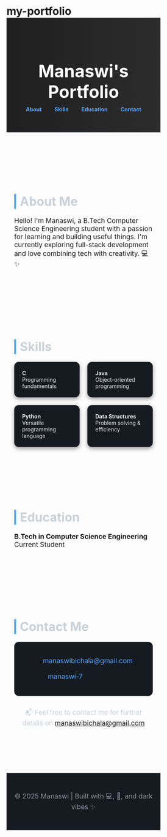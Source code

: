 # my-portfolio
<!DOCTYPE html>
<html lang="en">
<head>
  <meta charset="UTF-8" />
  <meta name="viewport" content="width=device-width, initial-scale=1" />
  <title>Manaswi | Portfolio</title>
  <link href="https://fonts.googleapis.com/css2?family=Raleway:wght@400;700&display=swap" rel="stylesheet" />
  <style>
    * {
      margin: 0;
      padding: 0;
      box-sizing: border-box;
    }

    body {
      font-family: 'Raleway', sans-serif;
      background-color: #0d1117;
      color: #e6edf3;
      line-height: 1.6;
    }

    header {
      background: linear-gradient(90deg, #1f1f1f, #2c2c2c);
      color: #fff;
      padding: 50px 20px;
      text-align: center;
      border-bottom: 2px solid #30363d;
    }

    header h1 {
      font-size: 2.8rem;
      margin-bottom: 10px;
    }

    nav {
      margin-top: 10px;
    }

    nav a {
      color: #58a6ff;
      margin: 0 15px;
      text-decoration: none;
      font-weight: bold;
      transition: color 0.3s;
    }

    nav a:hover {
      color: #79c0ff;
    }

    section {
      padding: 60px 20px;
      max-width: 1000px;
      margin: auto;
    }

    h2 {
      font-size: 2rem;
      margin-bottom: 20px;
      color: #c9d1d9;
      border-left: 5px solid #58a6ff;
      padding-left: 10px;
    }

    p {
      font-size: 1.1rem;
      margin-bottom: 20px;
    }

    .skills {
      display: flex;
      flex-wrap: wrap;
      gap: 20px;
    }

    .card {
      background: #161b22;
      padding: 20px;
      border-radius: 12px;
      flex: 1 1 40%;
      color: #e6edf3;
      border: 1px solid #30363d;
      box-shadow: 0 4px 12px rgba(0, 0, 0, 0.4);
      transition: transform 0.2s ease, border 0.3s ease;
    }

    .card:hover {
      transform: translateY(-5px);
      border-color: #58a6ff;
    }

    .contact {
      background: #161b22;
      padding: 20px;
      border-radius: 12px;
      border: 1px solid #30363d;
    }

    .contact a {
      color: #58a6ff;
      text-decoration: none;
    }

    .contact a:hover {
      text-decoration: underline;
      color: #79c0ff;
    }

    .final-note {
      margin-top: 30px;
      font-size: 1.1rem;
      color: #c9d1d9;
      text-align: center;
    }

    footer {
      text-align: center;
      background: #161b22;
      color: #8b949e;
      padding: 30px 20px;
      margin-top: 40px;
      border-top: 1px solid #30363d;
    }
  </style>
</head>
<body>

  <header>
    <h1>Manaswi's Portfolio</h1>
    <nav>
      <a href="#about">About</a>
      <a href="#skills">Skills</a>
      <a href="#education">Education</a>
      <a href="#contact">Contact</a>
    </nav>
  </header>

  <section id="about">
    <h2>About Me</h2>
    <p>Hello! I'm Manaswi, a B.Tech Computer Science Engineering student with a passion for learning and building useful things. I'm currently exploring full-stack development and love combining tech with creativity. 💻✨</p>
  </section>

  <section id="skills">
    <h2>Skills</h2>
    <div class="skills">
      <div class="card"><strong>C</strong><br>Programming fundamentals</div>
      <div class="card"><strong>Java</strong><br>Object-oriented programming</div>
      <div class="card"><strong>Python</strong><br>Versatile programming language</div>
      <div class="card"><strong>Data Structures</strong><br>Problem solving & efficiency</div>
    </div>
  </section>

  <section id="education">
    <h2>Education</h2>
    <p><strong>B.Tech in Computer Science Engineering</strong><br>Current Student</p>
  </section>

  <section id="contact">
    <h2>Contact Me</h2>
    <div class="contact">
      <p>Email: <a href="mailto:manaswibichala@gmail.com">manaswibichala@gmail.com</a></p>
      <p>GitHub: <a href="https://github.com/manaswi-7" target="_blank">manaswi-7</a></p>
    </div>
    <div class="final-note">
      <p>📬 Feel free to contact me for further details on <a href="mailto:manaswibichala@gmail.com">manaswibichala@gmail.com</a></p>
    </div>
  </section>

  <footer>
    <p>© 2025 Manaswi | Built with 💻, 💖, and dark vibes ✨</p>
  </footer>

</body>
</html>


